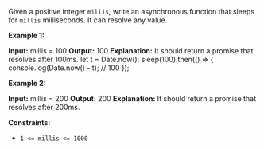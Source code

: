 Given a positive integer `millis`, write an asynchronous function that sleeps for `millis` milliseconds. It can resolve any value.

**Example 1:**

**Input:** millis = 100
**Output:** 100
**Explanation:** It should return a promise that resolves after 100ms.
let t = Date.now();
sleep(100).then(() => {
  console.log(Date.now() - t); // 100
});

**Example 2:**

**Input:** millis = 200
**Output:** 200
**Explanation:** It should return a promise that resolves after 200ms.

**Constraints:**

*   `1 <= millis <= 1000`